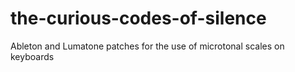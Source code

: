 # the-curious-codes-of-silence
Ableton and Lumatone patches for the use of microtonal scales on keyboards 
